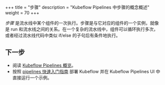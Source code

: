 +++
title = "步骤"
description = "Kubeflow Pipelines 中步骤的概念概述"
weight = 70
+++

*步骤* 是流水线中某个组件的一次执行。步骤是与它对应的组件的一个实例，就像是 run 和流水线之间的关系。在一个复杂的流水线中，组件可以循环执行多次，或者经过流水线代码中类似 if/else 的子句后有条件地执行。

## 下一步

* 阅读 [Kubeflow Pipelines 概览](/docs/pipelines/pipelines-overview/)。
* 按照 [pipelines 快速入门指南](/docs/pipelines/pipelines-quickstart/) 部署 Kubeflow
  并在 Kubeflow Pipelines UI 中直接运行一个示例。